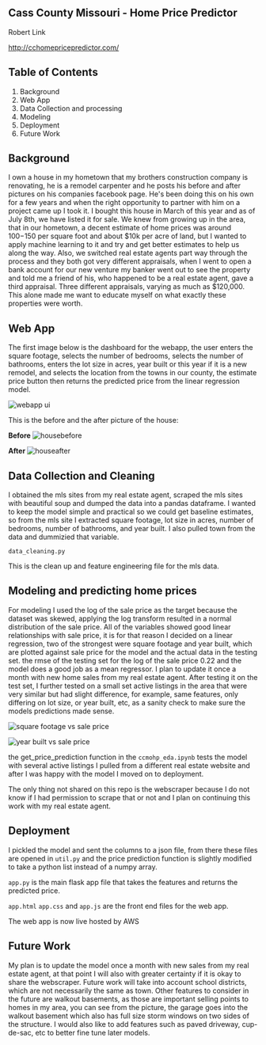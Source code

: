 ## Cass County Missouri - Home Price Predictor

Robert Link

http://cchomepricepredictor.com/

## Table of Contents
1. Background
2. Web App
3. Data Collection and processing
4. Modeling
5. Deployment
6. Future Work

## Background

I own a house in my hometown that my brothers construction company is renovating, he is a remodel carpenter and he posts his before and after pictures on his companies facebook page. He's been doing this on his own for a few years and when the right opportunity to partner with him on a project came up I took it. I bought this house in March of this year and as of July 8th, we have listed it for sale. We knew from growing up in the area, that in our hometown, a decent estimate of home prices was around $100-$150 per square foot and about $10k per acre of land, but I wanted to apply machine learning to it and try and get better estimates to help us along the way. Also, we switched real estate agents part way through the process and they both got very different appraisals, when I went to open a bank account for our new venture my banker went out to see the property and told me a friend of his, who happened to be a real estate agent, gave a third appraisal. Three different appraisals, varying as much as $120,000. This alone made me want to educate myself on what exactly these properties were worth.  

## Web App

The first image below is the dashboard for the webapp, the user enters the square footage, selects the number of bedrooms, selects the number of bathrooms, enters the lot size in acres, year built or this year if it is a new remodel, and selects the location from the towns in our county, the estimate price button then returns the predicted price from the linear regression model.


![webapp ui](https://github.com/rwlink3z8/home_price_predictor/blob/master/img/webapp.png)


This is the before and the after picture of the house:

**Before**
![housebefore](https://github.com/rwlink3z8/home_price_predictor/blob/master/img/housebefore.jpeg)

**After**
![houseafter](https://github.com/rwlink3z8/home_price_predictor/blob/master/img/house_after.jpg)

## Data Collection and Cleaning

I obtained the mls sites from my real estate agent, scraped the mls sites with beautiful soup and dumped the data into a pandas dataframe. I wanted to keep the model simple and practical so we could get baseline estimates, so from the mls site I extracted square footage, lot size in acres, number of bedrooms, number of bathrooms, and year built. I also pulled town from the data and dummizied that variable. 

`data_cleaning.py`

This is the clean up and feature engineering file for the mls data.

## Modeling and predicting home prices

For modeling I used the log of the sale price as the target because the dataset was skewed, applying the log transform resulted in a normal distribution of the sale price. All of the variables showed good linear relationships with sale price, it is for that reason I decided on a linear regression, two of the strongest were square footage and year built, which are plotted against sale price for the model and the actual data in the testing set. the rmse of the testing set for the log of the sale price 0.22 and the model does a good job as a mean regressor. I plan to update it once a month with new home sales from my real estate agent. After testing it on the test set, I further tested on a small set active listings in the area that were very similar but had slight difference, for example, same features, only differing on lot size, or year built, etc, as a sanity check to make sure the models predictions made sense. 

![square footage vs sale price](https://github.com/rwlink3z8/home_price_predictor/blob/master/img/plt1.png)

![year built vs sale price](https://github.com/rwlink3z8/home_price_predictor/blob/master/img/plt2.png)

the get_price_prediction function in the `ccmohp_eda.ipynb` tests the model with several active listings I pulled from a different real estate website and after I was happy with the model I moved on to deployment.

The only thing not shared on this repo is the webscraper because I do not know if I had permission to scrape that or not and I plan on continuing this work with my real estate agent. 


## Deployment

I pickled the model and sent the columns to a json file, from there these files are opened in `util.py` and the price prediction function is slightly modified to take a python list instead of a numpy array.

`app.py` is the main flask app file that takes the features and returns the predicted price.

`app.html` `app.css` and `app.js` are the front end files for the web app.

The web app is now live hosted by AWS

## Future Work

My plan is to update the model once a month with new sales from my real estate agent, at that point I will also with greater certainty if it is okay to share the webscraper. Future work will take into account school districts, which are not necessarily the same as town. Other features to consider in the future are walkout basements, as those are important selling points to homes in my area, you can see from the picture, the garage goes into the walkout basement which also has full size storm windows on two sides of the structure. I would also like to add features such as paved driveway, cup-de-sac, etc to better fine tune later models. 
